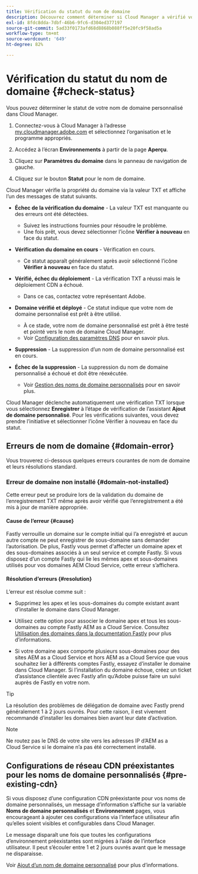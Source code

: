 ```yaml
---
title: Vérification du statut du nom de domaine
description: Découvrez comment déterminer si Cloud Manager a vérifié votre nom de domaine personnalisé avec succès.
exl-id: 8fdc8dda-7dbf-46b6-9fc6-d304ed377197
source-git-commit: 5ad33f0173afd68d8868b088ff5e20fc9f58ad5a
workflow-type: tm+mt
source-wordcount: '649'
ht-degree: 82%

---
```



# Vérification du statut du nom de domaine {#check-status}

Vous pouvez déterminer le statut de votre nom de domaine personnalisé dans Cloud Manager.

1. Connectez-vous à Cloud Manager à l’adresse [my.cloudmanager.adobe.com](https://my.cloudmanager.adobe.com/) et sélectionnez l’organisation et le programme appropriés.

1. Accédez à l’écran **Environnements** à partir de la page **Aperçu**.

1. Cliquez sur **Paramètres du domaine** dans le panneau de navigation de gauche.

1. Cliquez sur le bouton **Statut** pour le nom de domaine.

Cloud Manager vérifie la propriété du domaine via la valeur TXT et affiche l’un des messages de statut suivants.

* **Échec de la vérification du domaine** - La valeur TXT est manquante ou des erreurs ont été détectées.

   * Suivez les instructions fournies pour résoudre le problème.
   * Une fois prêt, vous devez sélectionner l’icône **Vérifier à nouveau** en face du statut.

* **Vérification du domaine en cours** - Vérification en cours.

   * Ce statut apparaît généralement après avoir sélectionné l’icône **Vérifier à nouveau** en face du statut.

* **Vérifié, échec du déploiement** - La vérification TXT a réussi mais le déploiement CDN a échoué.

   * Dans ce cas, contactez votre représentant Adobe.

* **Domaine vérifié et déployé** - Ce statut indique que votre nom de domaine personnalisé est prêt à être utilisé.

   * À ce stade, votre nom de domaine personnalisé est prêt à être testé et pointé vers le nom de domaine Cloud Manager.
   * Voir [Configuration des paramètres DNS](/help/implementing/cloud-manager/custom-domain-names/configure-dns-settings.md) pour en savoir plus.

* **Suppression** - La suppression d’un nom de domaine personnalisé est en cours.

* **Échec de la suppression** - La suppression du nom de domaine personnalisé a échoué et doit être réexécutée.

   * Voir [Gestion des noms de domaine personnalisés](/help/implementing/cloud-manager/custom-domain-names/managing-custom-domain-names.md) pour en savoir plus.

Cloud Manager déclenche automatiquement une vérification TXT lorsque vous sélectionnez **Enregistrer** à l’étape de vérification de l’assistant **Ajout de domaine personnalisé**. Pour les vérifications suivantes, vous devez prendre l’initiative et sélectionner l’icône Vérifier à nouveau en face du statut.

## Erreurs de nom de domaine {#domain-error}

Vous trouverez ci-dessous quelques erreurs courantes de nom de domaine et leurs résolutions standard.

### Erreur de domaine non installé {#domain-not-installed}

Cette erreur peut se produire lors de la validation du domaine de l’enregistrement TXT même après avoir vérifié que l’enregistrement a été mis à jour de manière appropriée.

#### Cause de l’erreur {#cause}

Fastly verrouille un domaine sur le compte initial qui l’a enregistré et aucun autre compte ne peut enregistrer de sous-domaine sans demander l’autorisation. De plus, Fastly vous permet d&#39;affecter un domaine apex et des sous-domaines associés à un seul service et compte Fastly. Si vous disposez d’un compte Fastly qui lie les mêmes apex et sous-domaines utilisés pour vos domaines AEM Cloud Service, cette erreur s’affichera.

#### Résolution d’erreurs {#resolution}

L’erreur est résolue comme suit :

* Supprimez les apex et les sous-domaines du compte existant avant d’installer le domaine dans Cloud Manager.

* Utilisez cette option pour associer le domaine apex et tous les sous-domaines au compte Fastly AEM as a Cloud Service. Consultez [Utilisation des domaines dans la documentation Fastly](https://docs.fastly.com/en/guides/working-with-domains) pour plus d’informations.

* Si votre domaine apex comporte plusieurs sous-domaines pour des sites AEM as a Cloud Service et hors AEM as a Cloud Service que vous souhaitez lier à différents comptes Fastly, essayez d’installer le domaine dans Cloud Manager. Si l’installation du domaine échoue, créez un ticket d’assistance clientèle avec Fastly afin qu’Adobe puisse faire un suivi auprès de Fastly en votre nom.

>[!TIP]
>
>La résolution des problèmes de délégation de domaine avec Fastly prend généralement 1 à 2 jours ouvrés. Pour cette raison, il est vivement recommandé d’installer les domaines bien avant leur date d’activation.

>[!NOTE]
>
>Ne routez pas le DNS de votre site vers les adresses IP d’AEM as a Cloud Service si le domaine n’a pas été correctement installé.

## Configurations de réseau CDN préexistantes pour les noms de domaine personnalisés {#pre-existing-cdn}

Si vous disposez d’une configuration CDN préexistante pour vos noms de domaine personnalisés, un message d’information s’affiche sur la variable **Noms de domaine personnalisés** et **Environnement** pages, vous encourageant à ajouter ces configurations via l’interface utilisateur afin qu’elles soient visibles et configurables dans Cloud Manager.

Le message disparaît une fois que toutes les configurations d’environnement préexistantes sont migrées à l’aide de l’interface utilisateur. Il peut s’écouler entre 1 et 2 jours ouvrés avant que le message ne disparaisse.

Voir [Ajout d’un nom de domaine personnalisé](/help/implementing/cloud-manager/custom-domain-names/add-custom-domain-name.md) pour plus d’informations.
